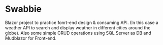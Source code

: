 # Swabbie

Blazor project to practice fonrt-end design & consuming API. (In this case a weather API to search and display weather in different cities around the globe).
Also some simple CRUD operations using SQL Server as DB and Mudblazor for Front-end.

